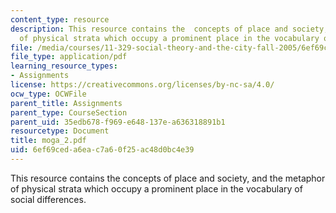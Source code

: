 ```yaml
---
content_type: resource
description: This resource contains the  concepts of place and society, and the metaphor
  of physical strata which occupy a prominent place in the vocabulary of social differences.
file: /media/courses/11-329-social-theory-and-the-city-fall-2005/6ef69ceda6eac7a60f25ac48d0bc4e39_moga_2.pdf
file_type: application/pdf
learning_resource_types:
- Assignments
license: https://creativecommons.org/licenses/by-nc-sa/4.0/
ocw_type: OCWFile
parent_title: Assignments
parent_type: CourseSection
parent_uid: 35edb678-f969-e648-137e-a636318891b1
resourcetype: Document
title: moga_2.pdf
uid: 6ef69ced-a6ea-c7a6-0f25-ac48d0bc4e39
---
```

This resource contains the  concepts of place and society, and the metaphor of physical strata which occupy a prominent place in the vocabulary of social differences.